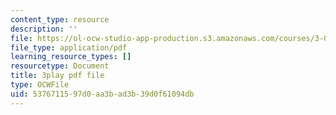 ```yaml
---
content_type: resource
description: ''
file: https://ol-ocw-studio-app-production.s3.amazonaws.com/courses/3-091sc-introduction-to-solid-state-chemistry-fall-2010/5376711597d0aa3bad3b39d0f61094db_malCa9kI7Ag.pdf
file_type: application/pdf
learning_resource_types: []
resourcetype: Document
title: 3play pdf file
type: OCWFile
uid: 53767115-97d0-aa3b-ad3b-39d0f61094db
---
```

